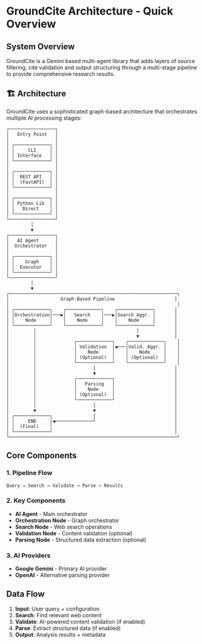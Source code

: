 # GroundCite Architecture - Quick Overview

## System Overview
GroundCite is a Gemini based multi-agent library that adds layers of source filtering, cite validation and output structuring through a multi-stage pipeline to provide comprehensive research results.

## 🏗️ Architecture

GroundCite uses a sophisticated graph-based architecture that orchestrates multiple AI processing stages:

```
┌─────────────────┐
│   Entry Point   │
│                 │
│ ┌─────────────┐ │
│ │     CLI     │ │
│ │ Interface   │ │
│ └─────────────┘ │
│                 │
│ ┌─────────────┐ │
│ │  REST API   │ │
│ │  (FastAPI)  │ │
│ └─────────────┘ │
│                 │
│ ┌─────────────┐ │
│ │ Python Lib  │ │
│ │   Direct    │ │
│ └─────────────┘ │
└─────────────────┘
         │
         ▼
┌─────────────────┐
│   AI Agent      │
│  Orchestrator   │
│                 │
│ ┌─────────────┐ │
│ │    Graph    │ │
│ │  Executor   │ │
│ └─────────────┘ │
└─────────────────┘
         │
         ▼
┌──────────────────────────────────────────────────────────────┐
│                   Graph-Based Pipeline                      │
│                                                              │
│ ┌─────────────┐    ┌─────────────┐    ┌─────────────┐       │
│ │Orchestration│───▶│   Search    │───▶│Search Aggr. │       │
│ │    Node     │    │    Node     │    │    Node     │       │
│ └─────────────┘    └─────────────┘    └─────────────┘       │
│         │                                     │             │
│         │                                     ▼             │
│         │              ┌─────────────┐    ┌─────────────┐    │
│         │              │ Validation  │◀───│Valid. Aggr. │    │
│         │              │    Node     │    │    Node     │    │
│         │              │ (Optional)  │    │ (Optional)  │    │
│         │              └─────────────┘    └─────────────┘    │
│         │                     │                             │
│         │                     ▼                             │
│         │              ┌─────────────┐                      │
│         │              │   Parsing   │                      │
│         │              │    Node     │                      │
│         │              │ (Optional)  │                      │
│         │              └─────────────┘                      │
│         │                     │                             │
│         ▼                     ▼                             │
│ ┌─────────────┐               │                             │
│ │     END     │◀──────────────┘                             │
│ │  (Final)    │                                             │
│ └─────────────┘                                             │
└──────────────────────────────────────────────────────────────┘
```

## Core Components

### 1. Pipeline Flow
```
Query → Search → Validate → Parse → Results
```

### 2. Key Components
- **AI Agent** - Main orchestrator
- **Orchestration Node** - Graph orchestrator
- **Search Node** - Web search operations
- **Validation Node** - Content validation (optional)
- **Parsing Node** - Structured data extraction (optional)

### 3. AI Providers
- **Google Gemini** - Primary AI provider
- **OpenAI** - Alternative parsing provider

## Data Flow

1. **Input**: User query + configuration
2. **Search**: Find relevant web content
3. **Validate**: AI-powered content validation (if enabled)
4. **Parse**: Extract structured data (if enabled)
5. **Output**: Analysis results + metadata


